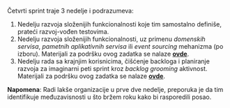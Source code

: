 Četvrti sprint traje 3 nedelje i podrazumeva:

1. Nedelju razvoja složenijih funkcionalnosti koje tim samostalno definiše, prateći razvoj-vođen testovima.
2. Nedelju razvoja složenijih funkcionalnosti, uz primenu _domenskih servisa_, _pametnih aplikativnih servisa_ ili _event sourcing_ mehanizma (po izboru). Materijali za podršku ovog zadatka se nalaze **[ovde]()**.
3. Nedelju rada sa krajnjim korisnicima, čišćenje backloga i planiranje razvoja za imaginarni peti sprint kroz _backlog grooming_ aktivnost. Materijali za podršku ovog zadatka se nalaze **[ovde]()**.

**Napomena**: Radi lakše organizacije u prve dve nedelje, preporuka je da tim identifikuje međuzavisnosti u što bržem roku kako bi rasporedili posao.
